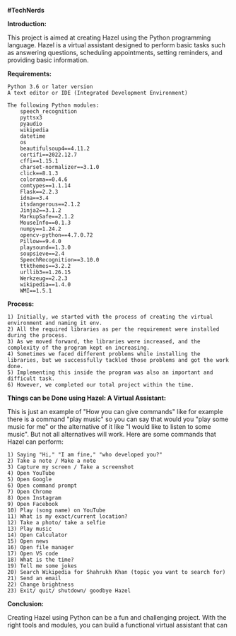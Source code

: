 **#TechNerds**

**Introduction:**

This project is aimed at creating Hazel using the Python programming language. Hazel is a virtual assistant designed to perform basic tasks such as answering questions, scheduling appointments, setting reminders, and providing basic information.

**Requirements:**

    Python 3.6 or later version
    A text editor or IDE (Integrated Development Environment)
    
    The following Python modules:
        speech_recognition
        pyttsx3
        pyaudio
        wikipedia
        datetime
        os
        beautifulsoup4==4.11.2
        certifi==2022.12.7
        cffi==1.15.1
        charset-normalizer==3.1.0
        click==8.1.3
        colorama==0.4.6
        comtypes==1.1.14
        Flask==2.2.3
        idna==3.4
        itsdangerous==2.1.2
        Jinja2==3.1.2
        MarkupSafe==2.1.2
        MouseInfo==0.1.3
        numpy==1.24.2
        opencv-python==4.7.0.72
        Pillow==9.4.0
        playsound==1.3.0
        soupsieve==2.4
        SpeechRecognition==3.10.0
        ttkthemes==3.2.2
        urllib3==1.26.15
        Werkzeug==2.2.3
        wikipedia==1.4.0
        WMI==1.5.1

**Process:**

    1) Initially, we started with the process of creating the virtual environment and naming it env.
    2) All the required libraries as per the requirement were installed during the process.
    3) As we moved forward, the libraries were increased, and the complexity of the program kept on increasing.
    4) Sometimes we faced different problems while installing the libraries, but we successfully tackled those problems and got the work done.
    5) Implementing this inside the program was also an important and difficult task.
    6) However, we completed our total project within the time.

**Things can be Done using Hazel: A Virtual Assistant:**

This is just an example of "How you can give commands" like for example there is a command "play music" so you can say that would you "play some music for me" or the alternative of it like "I would like to listen to some music". But not all alternatives will work.
Here are some commands that Hazel can perform:

    1) Saying "Hi," "I am fine," "who developed you?"
    2) Take a note / Make a note
    3) Capture my screen / Take a screenshot
    4) Open YouTube
    5) Open Google
    6) Open command prompt
    7) Open Chrome
    8) Open Instagram
    9) Open Facebook
    10) Play (song name) on YouTube
    11) What is my exact/current location?
    12) Take a photo/ take a selfie
    13) Play music
    14) Open Calculator
    15) Open news
    16) Open file manager
    17) Open VS code
    18) What is the time?
    19) Tell me some jokes
    20) Search Wikipedia for Shahrukh Khan (topic you want to search for)
    21) Send an email
    22) Change brightness
    23) Exit/ quit/ shutdown/ goodbye Hazel

**Conclusion:**

Creating Hazel using Python can be a fun and challenging project. With the right tools and modules, you can build a functional virtual assistant that can
